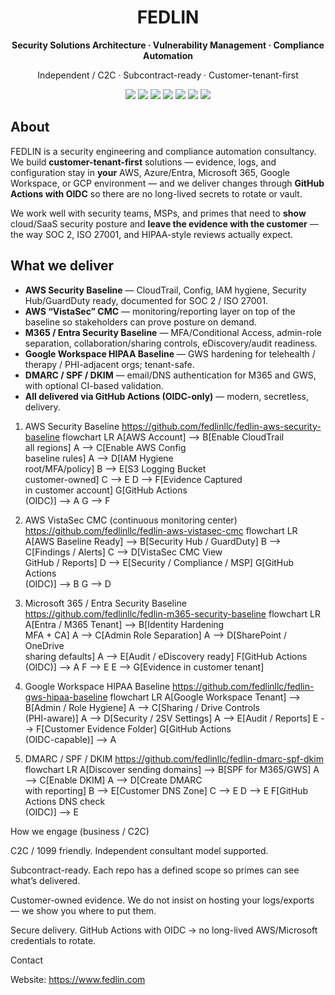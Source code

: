 <h1 align="center">FEDLIN</h1>
<p align="center"><b>Security Solutions Architecture · Vulnerability Management · Compliance Automation</b></p>
<p align="center">Independent / C2C · Subcontract-ready · Customer-tenant-first</p>

<p align="center">
  <!-- primary estate targets -->
  <img src="https://img.shields.io/badge/AWS-CloudTrail%20·%20Config%20·%20Security%20Hub-blue" />
  <img src="https://img.shields.io/badge/Azure-Entra%20ID%20·%20Defender%20·%20Policies-0078D4" />
  <img src="https://img.shields.io/badge/GCP-Org%20Policies%20·%20Security%20Command%20Center-4285F4" />
  <!-- SaaS hardening you actually sell -->
  <img src="https://img.shields.io/badge/M365-Entra%20Hardening-blueviolet" />
  <img src="https://img.shields.io/badge/GWS-HIPAA%20Baseline-green" />
  <!-- delivery + compliance -->
  <img src="https://img.shields.io/badge/GitHub%20Actions-OIDC%20CI%2FCD-important" />
  <img src="https://img.shields.io/badge/Compliance-SOC%202%20·%20ISO%2027001%20·%20HIPAA-lightgrey" />
</p>

## About

FEDLIN is a security engineering and compliance automation consultancy. We build **customer-tenant-first** solutions — evidence, logs, and configuration stay in **your** AWS, Azure/Entra, Microsoft 365, Google Workspace, or GCP environment — and we deliver changes through **GitHub Actions with OIDC** so there are no long-lived secrets to rotate or vault.

We work well with security teams, MSPs, and primes that need to **show** cloud/SaaS security posture and **leave the evidence with the customer** — the way SOC 2, ISO 27001, and HIPAA-style reviews actually expect.

## What we deliver

- **AWS Security Baseline** — CloudTrail, Config, IAM hygiene, Security Hub/GuardDuty ready, documented for SOC 2 / ISO 27001.
- **AWS “VistaSec” CMC** — monitoring/reporting layer on top of the baseline so stakeholders can prove posture on demand.
- **M365 / Entra Security Baseline** — MFA/Conditional Access, admin-role separation, collaboration/sharing controls, eDiscovery/audit readiness.
- **Google Workspace HIPAA Baseline** — GWS hardening for telehealth / therapy / PHI-adjacent orgs; tenant-safe.
- **DMARC / SPF / DKIM** — email/DNS authentication for M365 and GWS, with optional CI-based validation.
- **All delivered via GitHub Actions (OIDC-only)** — modern, secretless, delivery.


1) AWS Security Baseline
https://github.com/fedlinllc/fedlin-aws-security-baseline
flowchart LR
    A[AWS Account] --> B[Enable CloudTrail<br/>all regions]
    A --> C[Enable AWS Config<br/>baseline rules]
    A --> D[IAM Hygiene<br/>root/MFA/policy]
    B --> E[S3 Logging Bucket<br/>customer-owned]
    C --> E
    D --> F[Evidence Captured<br/>in customer account]
    G[GitHub Actions<br/>(OIDC)] --> A
    G --> F

2) AWS VistaSec CMC (continuous monitoring center)
https://github.com/fedlinllc/fedlin-aws-vistasec-cmc
flowchart LR
    A[AWS Baseline Ready] --> B[Security Hub / GuardDuty]
    B --> C[Findings / Alerts]
    C --> D[VistaSec CMC View<br/>GitHub / Reports]
    D --> E[Security / Compliance / MSP]
    G[GitHub Actions<br/>(OIDC)] --> B
    G --> D
3) Microsoft 365 / Entra Security Baseline
https://github.com/fedlinllc/fedlin-m365-security-baseline
flowchart LR
    A[Entra / M365 Tenant] --> B[Identity Hardening<br/>MFA + CA]
    A --> C[Admin Role Separation]
    A --> D[SharePoint / OneDrive<br/>sharing defaults]
    A --> E[Audit / eDiscovery ready]
    F[GitHub Actions<br/>(OIDC)] --> A
    F --> E
    E --> G[Evidence in customer tenant]

4) Google Workspace HIPAA Baseline
https://github.com/fedlinllc/fedlin-gws-hipaa-baseline
flowchart LR
    A[Google Workspace Tenant] --> B[Admin / Role Hygiene]
    A --> C[Sharing / Drive Controls<br/>(PHI-aware)]
    A --> D[Security / 2SV Settings]
    A --> E[Audit / Reports]
    E --> F[Customer Evidence Folder]
    G[GitHub Actions<br/>(OIDC-capable)] --> A

5) DMARC / SPF / DKIM
https://github.com/fedlinllc/fedlin-dmarc-spf-dkim
flowchart LR
    A[Discover sending domains] --> B[SPF for M365/GWS]
    A --> C[Enable DKIM]
    A --> D[Create DMARC<br/>with reporting]
    B --> E[Customer DNS Zone]
    C --> E
    D --> E
    F[GitHub Actions DNS check<br/>(OIDC)] --> E


How we engage (business / C2C)

C2C / 1099 friendly. Independent consultant model supported.

Subcontract-ready. Each repo has a defined scope so primes can see what’s delivered.

Customer-owned evidence. We do not insist on hosting your logs/exports — we show you where to put them.

Secure delivery. GitHub Actions with OIDC → no long-lived AWS/Microsoft credentials to rotate.

Contact

Website: https://www.fedlin.com
